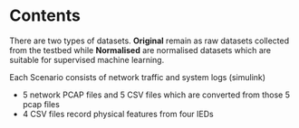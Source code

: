 # Contents

There are two types of datasets. **Original** remain as raw datasets collected from the testbed while **Normalised** are normalised datasets which are suitable for supervised machine learning.

Each Scenario consists of network traffic and system logs (simulink)
* 5 network PCAP files and 5 CSV files which are converted from those 5 pcap files
* 4 CSV files record physical features from four IEDs
